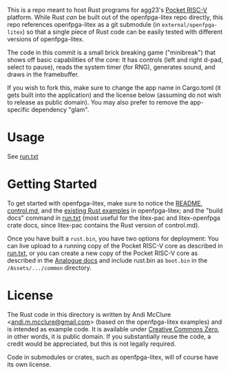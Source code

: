 This is a repo meant to host Rust programs for agg23's [Pocket RISC-V](https://github.com/agg23/openfpga-litex) platform. While Rust *can* be built out of the openfpga-litex repo directly, this repo references openfpga-litex as a git submodule (in `external/openfpga-litex`) so that a single piece of Rust code can be easily tested with different versions of openfpga-litex.

The code in this commit is a small brick breaking game ("minibreak") that shows off basic capabilities of the core: It has controls (left and right d-pad, select to pause), reads the system timer (for RNG), generates sound, and draws in the framebuffer.

If you wish to fork this, make sure to change the app name in Cargo.toml (it gets built into the application) and the license below (assuming do not wish to release as public domain). You may also prefer to remove the app-specific dependency "glam".

# Usage

See [run.txt](run.txt)

# Getting Started

To get started with openfpga-litex, make sure to notice the [README](external/openfpga-litex), [control.md](external/openfpga-litex/docs/control.md), and the [existing Rust examples](external/openfpga-litex/lang/rust/examples) in openfpga-litex; and the "build docs" command in [run.txt](run.txt) (most useful for the litex-pac and litex-openfpga crate docs, since litex-pac contains the Rust version of control.md).

Once you have built a `rust.bin`, you have two options for deployment: You can live upload to a running copy of the Pocket RISC-V core as described in [run.txt](run.txt), or you can create a new copy of the Pocket RISC-V core as described in the [Analogue docs](https://www.analogue.co/developer/docs/packaging-a-core) and include rust.bin as `boot.bin` in the `/Assets/.../common` directory.

# License

The Rust code in this directory is written by Andi McClure <<andi.m.mcclure@gmail.com>> (based on the openfpga-litex examples) and is intended as example code. It is available under [Creative Commons Zero](https://creativecommons.org/publicdomain/zero/1.0/legalcode), in other words, it is public domain. If you substantially reuse the code, a credit would be appreciated, but this is not legally required.

Code in submodules or crates, such as openfpga-litex, will of course have its own license.
